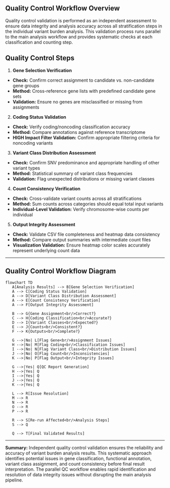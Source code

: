 ## Quality Control Workflow Overview

Quality control validation is performed as an independent assessment to ensure
data integrity and analysis accuracy across all stratification steps in the
individual variant burden analysis. This validation process runs parallel to
the main analysis workflow and provides systematic checks at each
classification and counting step.

## Quality Control Steps

1. **Gene Selection Verification**
  - **Check:** Confirm correct assignment to candidate vs. non-candidate gene groups
  - **Method:** Cross-reference gene lists with predefined candidate gene sets
  - **Validation:** Ensure no genes are misclassified or missing from assignments

2. **Coding Status Validation**
  - **Check:** Verify coding/noncoding classification accuracy
  - **Method:** Compare annotations against reference transcriptome
  - **HIGH Impact Filter Validation:** Confirm appropriate filtering criteria
    for noncoding variants

3. **Variant Class Distribution Assessment**
  - **Check:** Confirm SNV predominance and appropriate handling of other variant types
  - **Method:** Statistical summary of variant class frequencies
  - **Validation:** Flag unexpected distributions or missing variant classes

4. **Count Consistency Verification**
  - **Check:** Cross-validate variant counts across all stratifications
  - **Method:** Sum counts across categories should equal total input variants
  - **Individual-Level Validation:** Verify chromosome-wise counts per individual

5. **Output Integrity Assessment**
  - **Check:** Validate CSV file completeness and heatmap data consistency
  - **Method:** Compare output summaries with intermediate count files
  - **Visualization Validation:** Ensure heatmap color scales accurately
    represent underlying count data

---

## Quality Control Workflow Diagram

```mermaid
flowchart TD
   A[Analysis Results] --> B[Gene Selection Verification]
   A --> C[Coding Status Validation]
   A --> D[Variant Class Distribution Assessment]
   A --> E[Count Consistency Verification]
   A --> F[Output Integrity Assessment]

   B --> G{Gene Assignment<br/>Correct?}
   C --> H{Coding Classification<br/>Accurate?}
   D --> I{Variant Classes<br/>Expected?}
   E --> J{Counts<br/>Consistent?}
   F --> K{Outputs<br/>Complete?}

   G -->|No| L[Flag Gene<br/>Assignment Issues]
   H -->|No| M[Flag Coding<br/>Classification Issues]
   I -->|No| N[Flag Variant Class<br/>Distribution Issues]
   J -->|No| O[Flag Count<br/>Inconsistencies]
   K -->|No| P[Flag Output<br/>Integrity Issues]

   G -->|Yes| Q[QC Report Generation]
   H -->|Yes| Q
   I -->|Yes| Q
   J -->|Yes| Q
   K -->|Yes| Q

   L --> R[Issue Resolution]
   M --> R
   N --> R
   O --> R
   P --> R

   R --> S[Re-run Affected<br/>Analysis Steps]
   S --> Q

   Q --> T[Final Validated Results]
```

---

**Summary:**
Independent quality control validation ensures the reliability and accuracy of
variant burden analysis results. This systematic approach identifies potential
issues in gene classification, functional annotation, variant class assignment,
and count consistency before final result interpretation. The parallel QC
workflow enables rapid identification and resolution of data integrity issues
without disrupting the main analysis pipeline.

